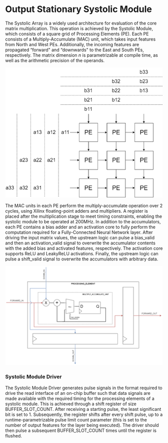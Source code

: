 # Output Stationary Systolic Module

The Systolic Array is a widely used architecture for evaluation of the core matrix multiplication. This operation is achieved by the Systolic Module, which consists of a square grid of Processing Elements (PE). Each PE consists of a Multiply-Accumulate (MAC) unit, which takes input features from North and West PEs. Additionally, the incoming features are propagated “forward" and “downwards" to the East and South PEs, respectively. The matrix dimension *n* is parametrizable at compile time, as well as the arithmetic precision of the operands.

![Systolic Array](https://raw.githubusercontent.com/DeepWok/mase/main/docs/source/imgs/hardware/sys_array.png)

The MAC units in each PE perform the multiply-accumulate operation over 2 cycles, using Xilinx floating-point adders and multipliers. A register is placed after the multiplication stage to meet timing constraints, enabling the systolic module to be operated at 200MHz. In addition to the accumulators, each PE contains a bias adder and an activation core to fully perform the computation required for a Fully-Connected Neural Network layer. After driving the input matrix values, the upstream logic can pulse a bias_valid and then an activation_valid signal to overwrite the accumulator contents with the added bias and activated features, respectively. The activation core supports ReLU and LeakyReLU activations. Finally, the upstream logic can pulse a shift_valid signal to overwrite the accumulators with arbitrary data.

![Systolic Array](https://raw.githubusercontent.com/DeepWok/mase/main/docs/source/imgs/hardware/sys_array_pe.png)

### Systolic Module Driver

The Systolic Module Driver generates pulse signals in the format required to drive the read interface of an on-chip buffer such that data signals are made available with the required timing for the processing elements of a systolic module. This is achieved through a shift register of size BUFFER_SLOT_COUNT. After receiving a starting pulse, the least significant bit is set to 1. Subsequently, the register shifts after every shift pulse, up to a runtime-parametrizable pulse limit count parameter (this is set to the number of output features for the layer being executed). The driver should then pulse a subsequent BUFFER_SLOT_COUNT times until the register is flushed.